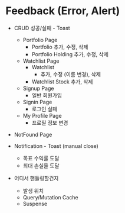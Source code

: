 
# Feedback (Error, Alert)


- CRUD 성공/실패 - Toast
	- Portfolio Page
		- Portfolio 추가, 수정, 삭제
		- Portfolio Holding 추가, 수정, 삭제
	- Watchlist Page
		- Watchlist
			- 추가, 수정 (이름 변경), 삭제
		- Watchlist Stock 추가, 삭제
	- Signup Page
		- 일반 회원가입
	- Signin Page
		- 로그인 실패
	- My Profile Page
		- 프로필 정보 변경
- NotFound Page
- Notification - Toast (manual close)
	- 목표 수익률 도달
	- 최대 손실율 도달




- 어디서 핸들링할건지
	- 발생 위치
	- Query/Mutation Cache
	- Suspense




